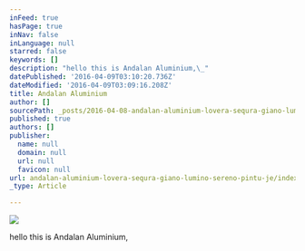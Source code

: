 ```yaml
---
inFeed: true
hasPage: true
inNav: false
inLanguage: null
starred: false
keywords: []
description: "hello this is Andalan Aluminium,\_"
datePublished: '2016-04-09T03:10:20.736Z'
dateModified: '2016-04-09T03:09:16.208Z'
title: Andalan Aluminium
author: []
sourcePath: _posts/2016-04-08-andalan-aluminium-lovera-sequra-giano-lumino-sereno-pintu-je.md
published: true
authors: []
publisher:
  name: null
  domain: null
  url: null
  favicon: null
url: andalan-aluminium-lovera-sequra-giano-lumino-sereno-pintu-je/index.html
_type: Article

---
```

![](https://the-grid-user-content.s3-us-west-2.amazonaws.com/d2abdb1c-83d8-441c-97ef-6d09a12f9b8c.jpg)

hello this is Andalan Aluminium,